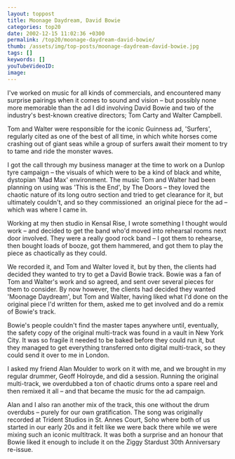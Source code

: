 ```yaml
---
layout: toppost
title: Moonage Daydream, David Bowie
categories: top20
date: 2002-12-15 11:02:36 +0300
permalink: /top20/moonage-daydream-david-bowie/
thumb: /assets/img/top-posts/moonage-daydream-david-bowie.jpg
tags: []
keywords: []
youTubeVideoID: 
image: 
---
```


I've worked on music for all kinds of commercials, and encountered many surprise pairings when it comes to sound and vision – but possibly none more memorable than the ad I did involving David Bowie and two of the industry's best-known creative directors; Tom Carty and Walter Campbell. 

Tom and Walter were responsible for the iconic Guinness ad, 'Surfers', regularly cited as one of the best of all time, in which white horses come crashing out of giant seas while a group of surfers await their moment to try to tame and ride the monster waves. 

I got the call through my business manager at the time to work on a Dunlop tyre campaign – the visuals of which were to be a kind of black and white, dystopian 'Mad Max' environment. The music Tom and Walter had been planning on using was 'This is the End', by The Doors – they loved the chaotic nature of its long outro section and tried to get clearance for it, but ultimately couldn't, and so they commissioned  an original piece for the ad – which was where I came in. 

Working at my then studio in Kensal Rise, I wrote something I thought would work – and decided to get the band who'd moved into rehearsal rooms next door involved. They were a really good rock band – I got them to rehearse, then bought loads of booze, got them hammered, and got them to play the piece as chaotically as they could.

We recorded it, and Tom and Walter loved it, but by then, the clients had decided they wanted to try to get a David Bowie track. Bowie was a fan of Tom and Walter's work and so agreed, and sent over several pieces for them to consider. By now however, the clients had decided they wanted 'Moonage Daydream', but Tom and Walter, having liked what I'd done on the original piece I'd written for them, asked me to get involved and do a remix of Bowie's track.

Bowie's people couldn't find the master tapes anywhere until, eventually, the safety copy of the original multi-track was found in a vault in New York City. It was so fragile it needed to be baked before they could run it, but they managed to get everything transferred onto digital multi-track, so they could send it over to me in London.

I asked my friend Alan Moulder to work on it with me, and we brought in my regular drummer, Geoff Holroyde, and did a session. Running the original multi-track, we overdubbed a ton of chaotic drums onto a spare reel and then remixed it all – and that became the music for the ad campaign.

Alan and I also ran another mix of the track, this one without the drum overdubs – purely for our own gratification. The song was originally recorded at Trident Studios in St. Annes Court, Soho where both of us started in our early 20s and it felt like we were back there while we were mixing such an iconic multitrack. It was both a surprise and an honour that Bowie liked it enough to include it on the Ziggy Stardust 30th Anniversary re-issue. 

 